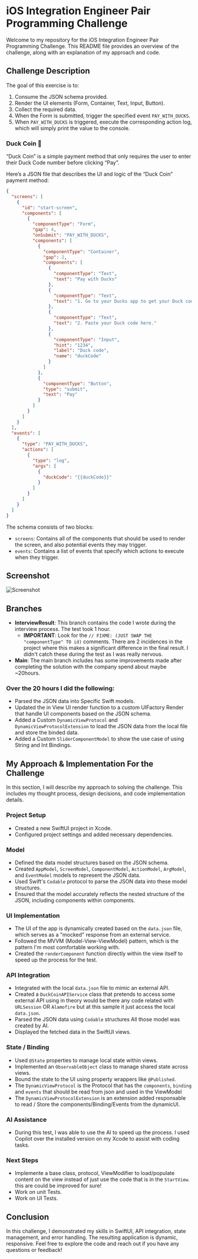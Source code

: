 # iOS Integration Engineer Pair Programming Challenge

Welcome to my repository for the iOS Integration Engineer Pair Programming Challenge. This README file provides an overview of the challenge, along with an explanation of my approach and code.

## Challenge Description

The goal of this exercise is to:
1. Consume the JSON schema provided.
2. Render the UI elements (Form, Container, Text, Input, Button).
3. Collect the required data.
4. When the Form is submitted, trigger the specified event `PAY_WITH_DUCKS`.
5. When `PAY_WITH_DUCKS` is triggered, execute the corresponding action log, which will simply print the value to the console.

### Duck Coin 🦆

“Duck Coin” is a simple payment method that only requires the user to enter their Duck Code number before clicking “Pay”.

Here’s a JSON file that describes the UI and logic of the “Duck Coin” payment method:

```json
{
  "screens": [
    {
      "id": "start-screen",
      "components": [
        {
          "componentType": "Form",
          "gap": 4,
          "onSubmit": "PAY_WITH_DUCKS",
          "components": [
            {
              "componentType": "Container",
              "gap": 2,
              "components": [
                {
                  "componentType": "Text",
                  "text": "Pay with Ducks"
                },
                {
                  "componentType": "Text",
                  "text": "1. Go to your Ducks app to get your Duck code."
                },
                {
                  "componentType": "Text",
                  "text": "2. Paste your Duck code here."
                },
                {
                  "componentType": "Input",
                  "hint": "1234",
                  "label": "Duck code",
                  "name": "duckCode"
                }
              ]
            },
            {
              "componentType": "Button",
              "type": "submit",
              "text": "Pay"
            }
          ]
        }
      ]
    }
  ],
  "events": [
    {
      "type": "PAY_WITH_DUCKS",
      "actions": [
        {
          "type": "log",
          "args": [
            {
              "duckCode": "{{duckCode}}"
            }
          ]
        }
      ]
    }
  ]
}
```


The schema consists of two blocks:
- `screens`: Contains all of the components that should be used to render the screen, and also potential events they may trigger.
- `events`: Contains a list of events that specify which actions to execute when they trigger.

## Screenshot

![Screenshot](ss/ss1.png)

## Branches

- **InterviewResult**: This branch contains the code I wrote during the interview process. The test took 1 hour.
  - **IMPORTANT**: Look for the `// FIXME: (JUST SWAP THE "componentType" TO id)` comments. There are 2 incidences in the project where this makes a significant difference in the final result. I didn't catch these during the test as I was really nervous.
- **Main**: The main branch includes has some improvements made after completing the solution with the company spend about maybe ~20hours.

### Over the 20 hours I did the following:

- Parsed the JSON data into Specific Swift models.
- Updated the in View UI render function to a custom UIFactory Render that handle UI components based on the JSON schema.
- Added a Custom `DynamicViewProtocol` and `DynamicViewProtocolExtension` to load the JSON data from the local file and store the binded data.
- Added a Custom `SliderComponentModel` to show the use case of using String and Int Bindings.

## My Approach & Implementation For the Challenge

In this section, I will describe my approach to solving the challenge. This includes my thought process, design decisions, and code implementation details.

### Project Setup

- Created a new SwiftUI project in Xcode.
- Configured project settings and added necessary dependencies.

### Model

- Defined the data model structures based on the JSON schema.
- Created `AppModel`, `ScreenModel`, `ComponentModel`, `ActionModel`, `ArgModel`, and `EventModel` models to represent the JSON data.
- Used Swift's `Codable` protocol to parse the JSON data into these model structures.
- Ensured that the model accurately reflects the nested structure of the JSON, including components within components.

### UI Implementation

- The UI of the app is dynamically created based on the `data.json` file, which serves as a "mocked" response from an external service.
- Followed the MVVM (Model-View-ViewModel) pattern, which is the pattern I'm most comfortable working with.
- Created the `renderComponent` function directly within the view itself to speed up the process for the test.
  
### API Integration

- Integrated with the local `data.json` file to mimic an external API.
- Created a `DuckCoinAPIService` class that pretends to access some external API using in theory would be there any code related with `URLSession` OR `Alamofire` but at this sample  it just access the local `data.json`.
- Parsed the JSON data using `Codable` structures All those model was created by AI.
- Displayed the fetched data in the SwiftUI views.

### State / Binding

- Used `@State` properties to manage local state within views.
- Implemented an `ObservableObject` class to manage shared state across views.
- Bound the state to the UI using property wrappers like `@Published`.
- The `DynamicViewProtocol` is the Protocol that has the `components`, `binding` and `events` that should be read from json and used in the ViewModel
- The `DynamicViewProtocolExtension` is an extension added responsable to read / Store the components/Binding/Events from the dynamicUI.

### AI Assistance

- During this test, I was able to use the AI to speed up the process. I used Copilot over the installed version on my Xcode to assist with coding tasks.

### Next Steps

- Implemente a base class, protocol, ViewModifier to load/populate content on the view instead of just use the code that is in the `StartView`. this are could be improved for sure!
- Work on unit Tests.
- Work on UI Tests.

## Conclusion

In this challenge, I demonstrated my skills in SwiftUI, API integration, state management, and error handling. The resulting application is dynamic, responsive.
Feel free to explore the code and reach out if you have any questions or feedback!
